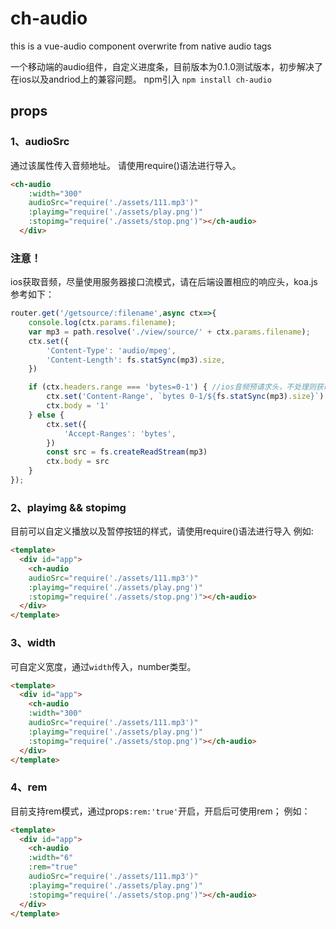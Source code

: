 # ch-audio
this is a vue-audio component overwrite from native audio tags

一个移动端的audio组件，自定义进度条，目前版本为0.1.0测试版本，初步解决了在ios以及andriod上的兼容问题。
npm引入
`npm install ch-audio`


## props

### 1、audioSrc
通过该属性传入音频地址。
请使用require()语法进行导入。
```html
<ch-audio 
    :width="300" 
    audioSrc="require('./assets/111.mp3')"
    :playimg="require('./assets/play.png')"
    :stopimg="require('./assets/stop.png')"></ch-audio>
  </div>
  ```
  
### 注意！
ios获取音频，尽量使用服务器接口流模式，请在后端设置相应的响应头，koa.js参考如下：

```javascript
router.get('/getsource/:filename',async ctx=>{
    console.log(ctx.params.filename);
    var mp3 = path.resolve('./view/source/' + ctx.params.filename);
    ctx.set({
        'Content-Type': 'audio/mpeg',
        'Content-Length': fs.statSync(mp3).size,
    })

    if (ctx.headers.range === 'bytes=0-1') { //ios音频预请求头，不处理则获取不到audio.duration
        ctx.set('Content-Range', `bytes 0-1/${fs.statSync(mp3).size}`)   // 重点在这
        ctx.body = '1'
    } else {
        ctx.set({
            'Accept-Ranges': 'bytes',
        })
        const src = fs.createReadStream(mp3)
        ctx.body = src
    }
});
```

### 2、playimg && stopimg

目前可以自定义播放以及暂停按钮的样式，请使用require()语法进行导入
例如:
```html
<template>
  <div id="app">
    <ch-audio 
    audioSrc="require('./assets/111.mp3')"
    :playimg="require('./assets/play.png')"
    :stopimg="require('./assets/stop.png')"></ch-audio>
  </div>
</template>
```

### 3、width
可自定义宽度，通过`width`传入，number类型。
```html
<template>
  <div id="app">
    <ch-audio 
    :width="300" 
    audioSrc="require('./assets/111.mp3')"
    :playimg="require('./assets/play.png')"
    :stopimg="require('./assets/stop.png')"></ch-audio>
  </div>
</template>
```

### 4、rem

目前支持rem模式，通过props`:rem:'true'`开启，开启后可使用rem；
例如：
```html
<template>
  <div id="app">
    <ch-audio 
    :width="6" 
    :rem="true"  
    audioSrc="require('./assets/111.mp3')"
    :playimg="require('./assets/play.png')"
    :stopimg="require('./assets/stop.png')"></ch-audio>
  </div>
</template>
```
